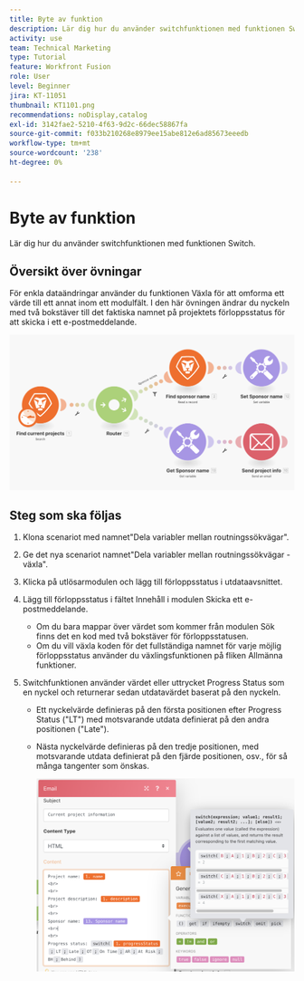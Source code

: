 ```yaml
---
title: Byte av funktion
description: Lär dig hur du använder switchfunktionen med funktionen Switch.
activity: use
team: Technical Marketing
type: Tutorial
feature: Workfront Fusion
role: User
level: Beginner
jira: KT-11051
thumbnail: KT1101.png
recommendations: noDisplay,catalog
exl-id: 3142fae2-5210-4f63-9d2c-66dec58867fa
source-git-commit: f033b210268e8979ee15abe812e6ad85673eeedb
workflow-type: tm+mt
source-wordcount: '238'
ht-degree: 0%

---
```


# Byte av funktion

Lär dig hur du använder switchfunktionen med funktionen Switch.

## Översikt över övningar

För enkla dataändringar använder du funktionen Växla för att omforma ett värde till ett annat inom ett modulfält. I den här övningen ändrar du nyckeln med två bokstäver till det faktiska namnet på projektets förloppsstatus för att skicka i ett e-postmeddelande.

![Byt funktion, bild 1](../12-exercises/assets/switch-function-walkthrough-1.png)

## Steg som ska följas

1. Klona scenariot med namnet&quot;Dela variabler mellan routningssökvägar&quot;.
1. Ge det nya scenariot namnet&quot;Dela variabler mellan routningssökvägar - växla&quot;.
1. Klicka på utlösarmodulen och lägg till förloppsstatus i utdataavsnittet.
1. Lägg till förloppsstatus i fältet Innehåll i modulen Skicka ett e-postmeddelande.

   + Om du bara mappar över värdet som kommer från modulen Sök finns det en kod med två bokstäver för förloppsstatusen.
   + Om du vill växla koden för det fullständiga namnet för varje möjlig förloppsstatus använder du växlingsfunktionen på fliken Allmänna funktioner.

1. Switchfunktionen använder värdet eller uttrycket Progress Status som en nyckel och returnerar sedan utdatavärdet baserat på den nyckeln.

   + Ett nyckelvärde definieras på den första positionen efter Progress Status (&quot;LT&quot;) med motsvarande utdata definierat på den andra positionen (&quot;Late&quot;).
   + Nästa nyckelvärde definieras på den tredje positionen, med motsvarande utdata definierat på den fjärde positionen, osv., för så många tangenter som önskas.

     ![Byt funktion bild 2](../12-exercises/assets/switch-function-walkthrough-2.png)
